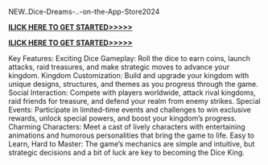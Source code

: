  NEW..Dice-Dreams-..-on-the-App-Store2024


**[ILICK HERE TO GET STARTED>>>>>](https://cutt.ly/7eZgdKcW)**

**[ILICK HERE TO GET STARTED>>>>>](https://cutt.ly/7eZgdKcW)**

Key Features:
Exciting Dice Gameplay: Roll the dice to earn coins, launch attacks, raid treasures, and make strategic moves to advance your kingdom.
Kingdom Customization: Build and upgrade your kingdom with unique designs, structures, and themes as you progress through the game.
Social Interaction: Compete with players worldwide, attack rival kingdoms, raid friends for treasure, and defend your realm from enemy strikes.
Special Events: Participate in limited-time events and challenges to win exclusive rewards, unlock special powers, and boost your kingdom’s progress.
Charming Characters: Meet a cast of lively characters with entertaining animations and humorous personalities that bring the game to life.
Easy to Learn, Hard to Master: The game’s mechanics are simple and intuitive, but strategic decisions and a bit of luck are key to becoming the Dice King.




